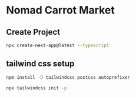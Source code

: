 # Nomad Carrot Market

## Create Project

```bash
npx create-next-app@latest --typescript
```

## tailwind css setup

```bash
npm install -D tailwindcss postcss autoprefixer
```

```bash
npx tailwindcss init -p
```
